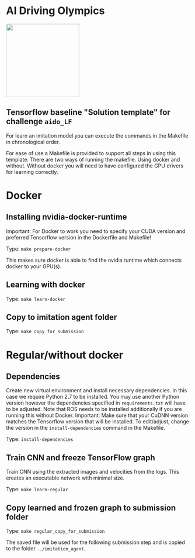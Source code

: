 <!-- do not modify - autogenerated -->

# AI Driving Olympics

<a href="http://aido.duckietown.org"><img width="200" src="https://www.duckietown.org/wp-content/uploads/2018/07/AIDO-768x512.png"/></a>


## Tensorflow baseline "Solution template" for challenge `aido_LF`

For learn an imitation model you can execute the commands in the Makefile in chronological order.

For ease of use a Makefile is provided to support all steps in using this template.
There are two ways of running the makefile. Using docker and without.
Without docker you will need to have configured the GPU drivers for learning correctly.

# Docker

## Installing nvidia-docker-runtime

Important: For Docker to work you need to specify your CUDA version
and preferred Tensorflow version in the Dockerfile and Makefile!

Type: `make prepare-docker`

This makes sure docker is able to find the nvidia runtime which connects docker to your GPU(s).

## Learning with docker

Type: `make learn-docker`

## Copy to imitation agent folder

Type: `make copy_for_submission`

# Regular/without docker

## Dependencies

Create new virtual environment and install necessary dependencies. In this case we require Python 2.7 to be installed. You may use another Python version however the dependencies specified in `requirements.txt` will have to be adjusted.
Note that ROS needs to be installed additionally if you are running this without Docker.
Important: Make sure that your CuDNN version matches the Tensorflow version that will be installed.
To edit/adjust, change the version in the `install-dependencies` command in the Makefile.

Type: `install-dependencies`

## Train CNN and freeze TensorFlow graph

Train CNN using the extracted images and velocities from the logs.
This creates an executable network with minimal size.

Type: `make learn-regular`

## Copy learned and frozen graph to submission folder

Type: `make regular_copy_for_submission`

The saved file will be used for the following submission step and is copied
to the folder `../imitation_agent`.
